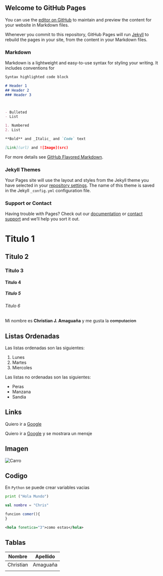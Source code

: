 ## Welcome to GitHub Pages

You can use the [editor on GitHub](https://github.com/2020B-Libres-Calculadora/2020B-Libres-Calculadora.github.io/edit/main/README.md) to maintain and preview the content for your website in Markdown files.

Whenever you commit to this repository, GitHub Pages will run [Jekyll](https://jekyllrb.com/) to rebuild the pages in your site, from the content in your Markdown files.

### Markdown

Markdown is a lightweight and easy-to-use syntax for styling your writing. It includes conventions for

```markdown
Syntax highlighted code block

# Header 1
## Header 2
### Header 3



- Bulleted
- List

1. Numbered
2. List

**Bold** and _Italic_ and `Code` text

[Link](url) and ![Image](src)
```

For more details see [GitHub Flavored Markdown](https://guides.github.com/features/mastering-markdown/).

### Jekyll Themes

Your Pages site will use the layout and styles from the Jekyll theme you have selected in your [repository settings](https://github.com/2020B-Libres-Calculadora/2020B-Libres-Calculadora.github.io/settings). The name of this theme is saved in the Jekyll `_config.yml` configuration file.

### Support or Contact

Having trouble with Pages? Check out our [documentation](https://docs.github.com/categories/github-pages-basics/) or [contact support](https://github.com/contact) and we’ll help you sort it out.





# Titulo 1
## Titulo 2
### Titulo 3
#### Titulo 4
##### Titulo 5
###### Titulo 6

Mi nombre es **Christian J. Amaguaña** y me gusta la ~~computacion~~

## Listas Ordenadas

Las listas ordenadas son las siguientes:

1.  Lunes
1.  Martes
1.  Miercoles 

Las listas  no ordenadas son las siguientes:


-  Peras
-  Manzana
-  Sandia 

## Links

Quiero ir a [Google](www.google.com.ec)

Quiero ir a [Google](www.google.com.ec "Me gustan las papayas") y se mostrara un mensje 

## Imagen

![Carro](https://i48.servimg.com/u/f48/14/58/34/40/tumblr10.jpg "Mnesaje")


## Codigo

En `Python` se puede crear variables vacias

```python
print ("Hola Mundo")

```

```kotlin
val nombre = "Chris"

```
```javascript
funcion comer(){
}

```

```xml
<hola fonetica="3">como estas</hola>
```
## Tablas

| Nombre  | Apellido |
| ---     |   ---    |
|Christian|Amaguaña  |
|         |          |
